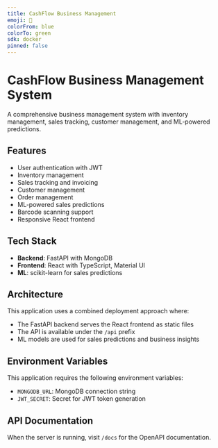 ```yaml
---
title: CashFlow Business Management
emoji: 💼
colorFrom: blue
colorTo: green
sdk: docker
pinned: false
---
```


# CashFlow Business Management System

A comprehensive business management system with inventory management, sales tracking, customer management, and ML-powered predictions.

## Features

- User authentication with JWT
- Inventory management
- Sales tracking and invoicing
- Customer management
- Order management
- ML-powered sales predictions
- Barcode scanning support
- Responsive React frontend

## Tech Stack

- **Backend**: FastAPI with MongoDB
- **Frontend**: React with TypeScript, Material UI
- **ML**: scikit-learn for sales predictions

## Architecture

This application uses a combined deployment approach where:
- The FastAPI backend serves the React frontend as static files
- The API is available under the `/api` prefix
- ML models are used for sales predictions and business insights

## Environment Variables

This application requires the following environment variables:
- `MONGODB_URL`: MongoDB connection string
- `JWT_SECRET`: Secret for JWT token generation

## API Documentation

When the server is running, visit `/docs` for the OpenAPI documentation.